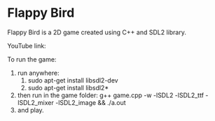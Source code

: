 # Flappy Bird
Flappy Bird is a 2D game created using C++ and SDL2 library.

YouTube link:

To run the game:
1) run anywhere:
    1) sudo apt-get install libsdl2-dev
    2) sudo apt-get install libsdl2*
3) then run in the game folder:
    g++ game.cpp -w -lSDL2 -lSDL2_ttf -lSDL2_mixer -lSDL2_image && ./a.out
3) and play.
